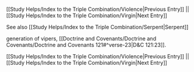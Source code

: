[[Study Helps/Index to the Triple Combination/Violence|Previous Entry]]  ||  [[Study Helps/Index to the Triple Combination/Virgin|Next Entry]]

 See also [[Study Helps/Index to the Triple Combination/Serpent|Serpent]]

 generation of vipers, [[Doctrine and Covenants/Doctrine and Covenants/Doctrine and Covenants 121#^verse-23|D&C 121:23]].

[[Study Helps/Index to the Triple Combination/Violence|Previous Entry]]  ||  [[Study Helps/Index to the Triple Combination/Virgin|Next Entry]]